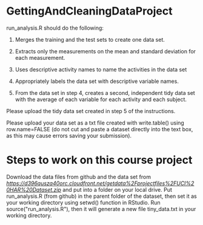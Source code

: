 # GettingAndCleaningDataProject

run_analysis.R should do the following:

1) Merges the training and the test sets to create one data set.

2) Extracts only the measurements on the mean and standard deviation for each measurement.

3) Uses descriptive activity names to name the activities in the data set

4) Appropriately labels the data set with descriptive variable names.

5) From the data set in step 4, creates a second, independent tidy data set with the average of each variable for each activity and each subject.

Please upload the tidy data set created in step 5 of the instructions. 

Please upload your data set as a txt file created with write.table() using row.name=FALSE 
(do not cut and paste a dataset directly into the text box, as this may cause errors 
saving your submission).

# Steps to work on this course project

Download the data files from github and the data set from *https://d396qusza40orc.cloudfront.net/getdata%2Fprojectfiles%2FUCI%20HAR%20Dataset.zip* and put into a folder on your local drive. 
Put run_analysis.R (from github) in the parent folder of the dataset, then set it as your working directory using setwd() function in RStudio.
Run source("run_analysis.R"), then it will generate a new file tiny_data.txt in your working directory.
